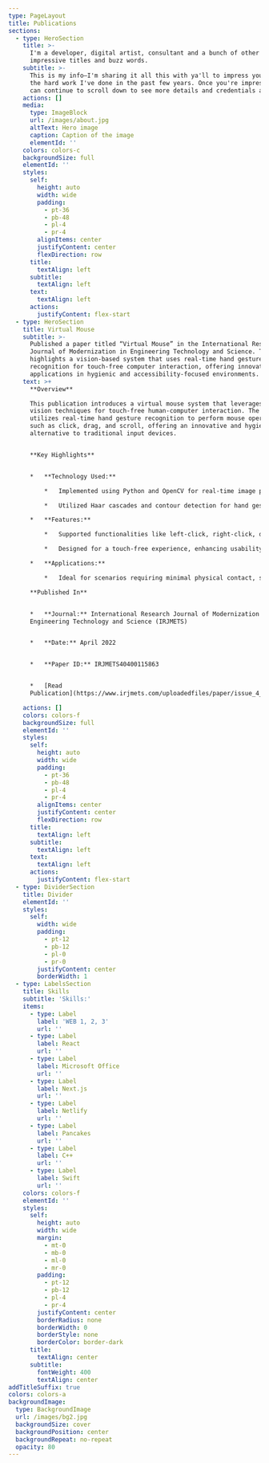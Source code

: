 ```yaml
---
type: PageLayout
title: Publications
sections:
  - type: HeroSection
    title: >-
      I'm a developer, digital artist, consultant and a bunch of other
      impressive titles and buzz words.
    subtitle: >-
      This is my info—I'm sharing it all this with ya'll to impress you with all
      the hard work I've done in the past few years. Once you're impressed, you
      can continue to scroll down to see more details and credentials about me.
    actions: []
    media:
      type: ImageBlock
      url: /images/about.jpg
      altText: Hero image
      caption: Caption of the image
      elementId: ''
    colors: colors-c
    backgroundSize: full
    elementId: ''
    styles:
      self:
        height: auto
        width: wide
        padding:
          - pt-36
          - pb-48
          - pl-4
          - pr-4
        alignItems: center
        justifyContent: center
        flexDirection: row
      title:
        textAlign: left
      subtitle:
        textAlign: left
      text:
        textAlign: left
      actions:
        justifyContent: flex-start
  - type: HeroSection
    title: Virtual Mouse
    subtitle: >-
      Published a paper titled “Virtual Mouse” in the International Research
      Journal of Modernization in Engineering Technology and Science. The work
      highlights a vision-based system that uses real-time hand gesture
      recognition for touch-free computer interaction, offering innovative
      applications in hygienic and accessibility-focused environments.
    text: >+
      **Overview**

      This publication introduces a virtual mouse system that leverages computer
      vision techniques for touch-free human-computer interaction. The system
      utilizes real-time hand gesture recognition to perform mouse operations
      such as click, drag, and scroll, offering an innovative and hygienic
      alternative to traditional input devices.


      **Key Highlights**


      *   **Technology Used:**

          *   Implemented using Python and OpenCV for real-time image processing.

          *   Utilized Haar cascades and contour detection for hand gesture recognition.

      *   **Features:**

          *   Supported functionalities like left-click, right-click, double-click, drag, and scroll using specific hand gestures.

          *   Designed for a touch-free experience, enhancing usability in public or shared environments.

      *   **Applications:**

          *   Ideal for scenarios requiring minimal physical contact, such as healthcare settings, public kiosks, and educational environments.

      **Published In**


      *   **Journal:** International Research Journal of Modernization in
      Engineering Technology and Science (IRJMETS)


      *   **Date:** April 2022


      *   **Paper ID:** IRJMETS40400115863


      *   [Read
      Publication](https://www.irjmets.com/uploadedfiles/paper/issue_4_april_2022/21664/final/fin_irjmets1651296943.pdf)

    actions: []
    colors: colors-f
    backgroundSize: full
    elementId: ''
    styles:
      self:
        height: auto
        width: wide
        padding:
          - pt-36
          - pb-48
          - pl-4
          - pr-4
        alignItems: center
        justifyContent: center
        flexDirection: row
      title:
        textAlign: left
      subtitle:
        textAlign: left
      text:
        textAlign: left
      actions:
        justifyContent: flex-start
  - type: DividerSection
    title: Divider
    elementId: ''
    styles:
      self:
        width: wide
        padding:
          - pt-12
          - pb-12
          - pl-0
          - pr-0
        justifyContent: center
        borderWidth: 1
  - type: LabelsSection
    title: Skills
    subtitle: 'Skills:'
    items:
      - type: Label
        label: 'WEB 1, 2, 3'
        url: ''
      - type: Label
        label: React
        url: ''
      - type: Label
        label: Microsoft Office
        url: ''
      - type: Label
        label: Next.js
        url: ''
      - type: Label
        label: Netlify
        url: ''
      - type: Label
        label: Pancakes
        url: ''
      - type: Label
        label: C++
        url: ''
      - type: Label
        label: Swift
        url: ''
    colors: colors-f
    elementId: ''
    styles:
      self:
        height: auto
        width: wide
        margin:
          - mt-0
          - mb-0
          - ml-0
          - mr-0
        padding:
          - pt-12
          - pb-12
          - pl-4
          - pr-4
        justifyContent: center
        borderRadius: none
        borderWidth: 0
        borderStyle: none
        borderColor: border-dark
      title:
        textAlign: center
      subtitle:
        fontWeight: 400
        textAlign: center
addTitleSuffix: true
colors: colors-a
backgroundImage:
  type: BackgroundImage
  url: /images/bg2.jpg
  backgroundSize: cover
  backgroundPosition: center
  backgroundRepeat: no-repeat
  opacity: 80
---
```

